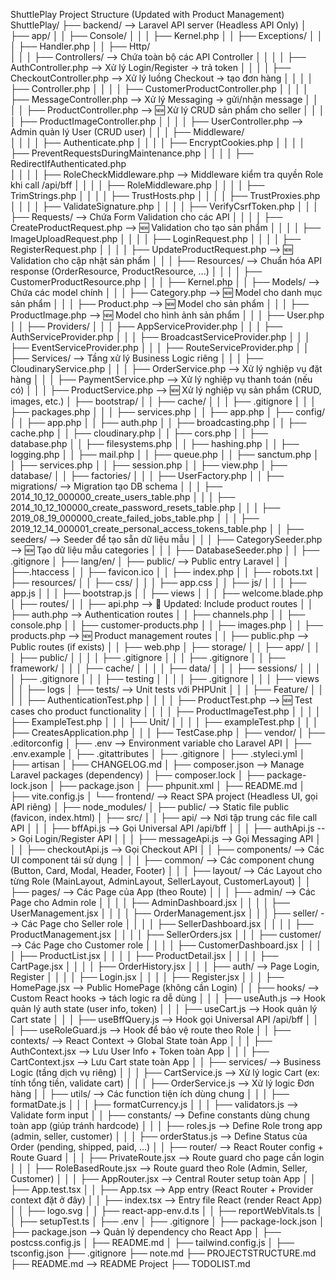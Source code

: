ShuttlePlay Project Structure (Updated with Product Management)
ShuttlePlay/
├── backend/                                --> Laravel API server (Headless API Only)
│   ├── app/
│   │   ├── Console/
│   │   │   ├── Kernel.php
│   │   ├── Exceptions/
│   │   │   ├── Handler.php
│   │   ├── Http/                          
│   │   │   ├── Controllers/                --> Chứa toàn bộ các API Controller
│   │   │   │   ├── AuthController.php         --> Xử lý Login/Register → trả token
│   │   │   │   ├── CheckoutController.php     --> Xử lý luồng Checkout → tạo đơn hàng
│   │   │   │   ├── Controller.php
│   │   │   │   ├── CustomerProductController.php
│   │   │   │   ├── MessageController.php      --> Xử lý Messaging → gửi/nhận message
│   │   │   │   ├── ProductController.php      --> 🆕 Xử lý CRUD sản phẩm cho seller
│   │   │   │   ├── ProductImageController.php
│   │   │   │   ├── UserController.php         --> Admin quản lý User (CRUD user)
│   │   │   ├── Middleware/   
│   │   │   │   ├── Authenticate.php
│   │   │   │   ├── EncryptCookies.php
│   │   │   │   ├── PreventRequestsDuringMaintenance.php
│   │   │   │   ├── RedirectIfAuthenticated.php              
│   │   │   │   ├── RoleCheckMiddleware.php        --> Middleware kiểm tra quyền Role khi call /api/bff
│   │   │   │   ├── RoleMiddleware.php
│   │   │   │   ├── TrimStrings.php
│   │   │   │   ├── TrustHosts.php
│   │   │   │   ├── TrustProxies.php
│   │   │   │   ├── ValidateSignature.php
│   │   │   │   ├── VerifyCsrfToken.php
│   │   │   ├── Requests/                   --> Chứa Form Validation cho các API
│   │   │   │   ├── CreateProductRequest.php   --> 🆕 Validation cho tạo sản phẩm
│   │   │   │   ├── ImageUploadRequest.php
│   │   │   │   ├── LoginRequest.php
│   │   │   │   ├── RegisterRequest.php
│   │   │   │   ├── UpdateProductRequest.php   --> 🆕 Validation cho cập nhật sản phẩm
│   │   │   ├── Resources/                  --> Chuẩn hóa API response (OrderResource, ProductResource, ...)
│   │   │   │   ├── CustomerProductResource.php
│   │   │   ├── Kernel.php
│   │   ├── Models/                         --> Chứa các model chính
│   │   │   ├── Category.php                   --> 🆕 Model cho danh mục sản phẩm
│   │   │   ├── Product.php                    --> 🆕 Model cho sản phẩm
│   │   │   ├── ProductImage.php               --> 🆕 Model cho hình ảnh sản phẩm
│   │   │   ├── User.php
│   │   ├── Providers/
│   │   │   ├── AppServiceProvider.php
│   │   │   ├── AuthServiceProvider.php
│   │   │   ├── BroadcastServiceProvider.php
│   │   │   ├── EventServiceProvider.php
│   │   │   ├── RouteServiceProvider.php
│   │   ├── Services/                       --> Tầng xử lý Business Logic riêng
│   │   │   ├── CloudinaryService.php
│   │   │   ├── OrderService.php                  --> Xử lý nghiệp vụ đặt hàng
│   │   │   ├── PaymentService.php                --> Xử lý nghiệp vụ thanh toán (nếu có)
│   │   │   ├── ProductService.php                --> 🆕 Xử lý nghiệp vụ sản phẩm (CRUD, images, etc.)
│   ├── bootstrap/
│   │   ├── cache/
│   │   │   ├── .gitignore
│   │   │   ├── packages.php
│   │   │   ├── services.php
│   │   ├── app.php
│   ├── config/
│   │   ├── app.php
│   │   ├── auth.php
│   │   ├── broadcasting.php
│   │   ├── cache.php
│   │   ├── cloudinary.php
│   │   ├── cors.php
│   │   ├── database.php
│   │   ├── filesystems.php
│   │   ├── hashing.php
│   │   ├── logging.php
│   │   ├── mail.php
│   │   ├── queue.php
│   │   ├── sanctum.php
│   │   ├── services.php
│   │   ├── session.php
│   │   ├── view.php
│   ├── database/
│   │   ├── factories/
│   │   │   ├── UserFactory.php
│   │   ├── migrations/                     --> Migration tạo DB schema
│   │   │   ├── 2014_10_12_000000_create_users_table.php
│   │   │   ├── 2014_10_12_100000_create_password_resets_table.php
│   │   │   ├── 2019_08_19_000000_create_failed_jobs_table.php
│   │   │   ├── 2019_12_14_000001_create_personal_access_tokens_table.php
│   │   ├── seeders/                        --> Seeder để tạo sẵn dữ liệu mẫu
│   │   │   ├── CategorySeeder.php             --> 🆕 Tạo dữ liệu mẫu categories
│   │   │   ├── DatabaseSeeder.php
│   │   ├── .gitignore
│   ├── lang/en/
│   ├── public/                             --> Public entry Laravel
│   │   ├──.htaccess
│   │   ├── favicon.ico
│   │   ├── index.php
│   │   ├── robots.txt
│   ├── resources/
│   │   ├── css/
│   │   │   ├── app.css
│   │   ├── js/
│   │   │   ├── app.js
│   │   │   ├── bootstrap.js
│   │   ├── views
│   │   │   ├── welcome.blade.php
│   ├── routes/
│   │   ├── api.php                         --> 🔄 Updated: Include product routes
│   │   ├── auth.php                        --> Authentication routes
│   │   ├── channels.php
│   │   ├── console.php
│   │   ├── customer-products.php
│   │   ├── images.php
│   │   ├── products.php                    --> 🆕 Product management routes
│   │   ├── public.php                      --> Public routes (if exists)
│   │   ├── web.php
│   ├── storage/
│   │   ├── app/
│   │   │   ├── public/
│   │   │   │   ├── .gitignore
│   │   │   ├── .gitignore
│   │   ├── framework/
│   │   │   ├── cache/
│   │   │   │   ├── data/
│   │   │   ├── sessions/
│   │   │   │   ├── .gitignore
│   │   │   ├── testing
│   │   │   │   ├── .gitignore
│   │   │   ├── views
│   │   ├── logs
│   ├── tests/                              --> Unit tests với PHPUnit
│   │   │   ├── Feature/
│   │   │   │   ├── AuthenticationTest.php
│   │   │   │   ├── ProductTest.php            --> 🆕 Test cases cho product functionality
│   │   │   │   ├── ProductImageTest.php
│   │   │   │   ├── ExampleTest.php
│   │   │   ├── Unit/
│   │   │   │   ├── exampleTest.php
│   │   │   ├── CreatesApplication.php
│   │   │   ├── TestCase.php
│   ├── vendor/
│   ├── .editorconfig
│   ├── .env                                --> Environment variable cho Laravel API
│   ├── .env.example
│   ├── .gitattributes
│   ├── .gitignore
│   ├── .styleci.yml
│   ├── artisan
│   ├── CHANGELOG.md
│   ├── composer.json                       --> Manage Laravel packages (dependency)
│   ├── composer.lock
│   ├── package-lock.json
│   ├── package.json
│   ├── phpunit.xml
│   ├── README.md
│   ├── vite.config.js
│
└── frontend/                               --> React SPA project (Headless UI, gọi API riêng)
│    ├── node_modules/
│    ├── public/                             --> Static file public (favicon, index.html)
│    ├── src/
│    │   ├── api/                            --> Nơi tập trung các file call API
│    │   │   ├── bffApi.js                        --> Gọi Universal API /api/bff
│    │   │   ├── authApi.js                       --> Gọi Login/Register API
│    │   │   ├── messageApi.js                    --> Gọi Messaging API
│    │   │   ├── checkoutApi.js                   --> Gọi Checkout API
│    │   ├── components/                     --> Các UI component tái sử dụng
│    │   │   ├── common/                          --> Các component chung (Button, Card, Modal, Header, Footer)
│    │   │   ├── layout/                          --> Các Layout cho từng Role (MainLayout, AdminLayout, SellerLayout, CustomerLayout)
│    │   ├── pages/                          --> Các Page của App (theo Route)
│    │   │   ├── admin/                           --> Các Page cho Admin role
│    │   │   │   ├── AdminDashboard.jsx
│    │   │   │   ├── UserManagement.jsx
│    │   │   │   ├── OrderManagement.jsx
│    │   │   ├── seller/                          --> Các Page cho Seller role
│    │   │   │   ├── SellerDashboard.jsx
│    │   │   │   ├── ProductManagement.jsx
│    │   │   │   ├── SellerOrders.jsx
│    │   │   ├── customer/                        --> Các Page cho Customer role
│    │   │   │   ├── CustomerDashboard.jsx
│    │   │   │   ├── ProductList.jsx
│    │   │   │   ├── ProductDetail.jsx
│    │   │   │   ├── CartPage.jsx
│    │   │   │   ├── OrderHistory.jsx
│    │   │   ├── auth/                            --> Page Login, Register
│    │   │   │   ├── Login.jsx
│    │   │   │   ├── Register.jsx
│    │   │   ├── HomePage.jsx                     --> Public HomePage (không cần Login)
│    │   ├── hooks/                           --> Custom React hooks → tách logic ra dễ dùng
│    │   │   ├── useAuth.js                       --> Hook quản lý auth state (user info, token)
│    │   │   ├── useCart.js                       --> Hook quản lý Cart state
│    │   │   ├── useBffQuery.js                   --> Hook gọi Universal API /api/bff
│    │   │   ├── useRoleGuard.js                  --> Hook để bảo vệ route theo Role
│    │   ├── contexts/                        --> React Context → Global State toàn App
│    │   │   ├── AuthContext.jsx                  --> Lưu User Info + Token toàn App
│    │   │   ├── CartContext.jsx                  --> Lưu Cart state toàn App
│    │   ├── services/                        --> Business Logic (tầng dịch vụ riêng)
│    │   │   ├── CartService.js                   --> Xử lý logic Cart (ex: tính tổng tiền, validate cart)
│    │   │   ├── OrderService.js                  --> Xử lý logic Đơn hàng
│    │   ├── utils/                           --> Các function tiện ích dùng chung
│    │   │   ├── formatDate.js
│    │   │   ├── formatCurrency.js
│    │   │   ├── validators.js                   --> Validate form input
│    │   ├── constants/                       --> Define constants dùng chung toàn app (giúp tránh hardcode)
│    │   │   ├── roles.js                         --> Define Role trong app (admin, seller, customer)
│    │   │   ├── orderStatus.js                   --> Define Status của Order (pending, shipped, paid, ...)
│    │   ├── router/                          --> React Router config + Route Guard
│    │   │   ├── PrivateRoute.jsx                 --> Route guard cho page cần login
│    │   │   ├── RoleBasedRoute.jsx               --> Route guard theo Role (Admin, Seller, Customer)
│    │   │   ├── AppRouter.jsx                    --> Central Router setup toàn App
│    │   ├── App.test.tsx
│    │   ├── App.tsx                          --> App entry (React Router + Provider context đặt ở đây)
│    │   ├── index.tsx                        --> Entry file React (render React App)
│    │   ├── logo.svg
│    │   ├── react-app-env.d.ts
│    │   ├── reportWebVitals.ts
│    │   ├── setupTest.ts
│    ├── .env
│    ├── .gitignore
│    ├── package-lock.json
│    ├── package.json                       --> Quản lý dependency cho React App
│    ├── postcss.config.js
│    ├── README.md
│    ├── tailwind.config.js
│    ├── tsconfig.json
├── .gitignore
├── note.md
├── PROJECTSTRUCTURE.md
├── README.md                          --> README Project
├── TODOLIST.md
